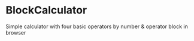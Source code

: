 # BlockCalculator
Simple calculator with four basic operators by number &amp; operator block in browser
